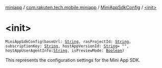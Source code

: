 [miniapp](../../index.md) / [com.rakuten.tech.mobile.miniapp](../index.md) / [MiniAppSdkConfig](index.md) / [&lt;init&gt;](./-init-.md)

# &lt;init&gt;

`MiniAppSdkConfig(baseUrl: `[`String`](https://kotlinlang.org/api/latest/jvm/stdlib/kotlin/-string/index.html)`, rasProjectId: `[`String`](https://kotlinlang.org/api/latest/jvm/stdlib/kotlin/-string/index.html)`, subscriptionKey: `[`String`](https://kotlinlang.org/api/latest/jvm/stdlib/kotlin/-string/index.html)`, hostAppVersionId: `[`String`](https://kotlinlang.org/api/latest/jvm/stdlib/kotlin/-string/index.html)` = "", hostAppUserAgentInfo: `[`String`](https://kotlinlang.org/api/latest/jvm/stdlib/kotlin/-string/index.html)`, isPreviewMode: `[`Boolean`](https://kotlinlang.org/api/latest/jvm/stdlib/kotlin/-boolean/index.html)`)`

This represents the configuration settings for the Mini App SDK.

